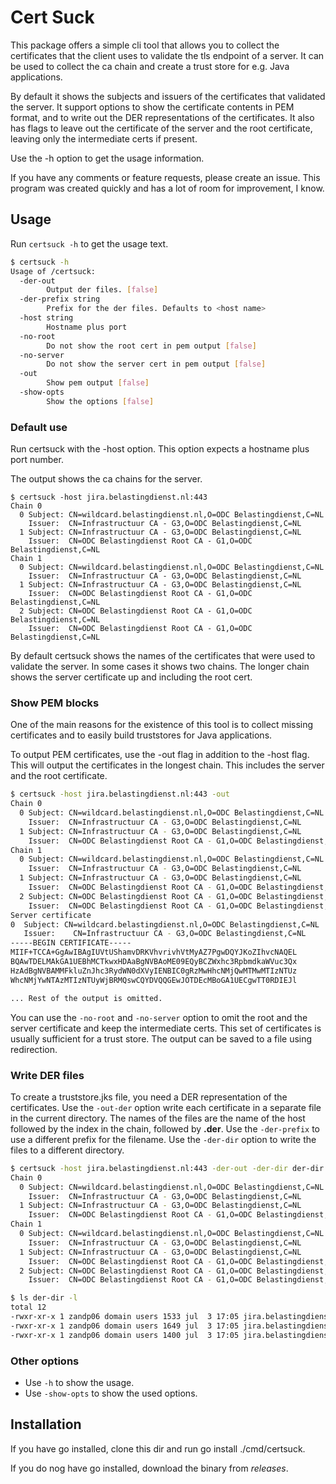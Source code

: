 # Cert Suck

This package offers a simple cli tool that allows you to collect the certificates that the client uses to validate the tls endpoint of a server. 
It can be used to collect the ca chain and create a trust store for e.g. Java applications.

By default it shows the subjects and issuers of the certificates that validated the server.
It support options to show the certificate contents in PEM format, and to write out the DER representations of the certificates.
It also has flags to leave out the certificate of the server and the root certificate, leaving only the intermediate certs if present.

Use the -h option to get the usage information.

If you have any comments or feature requests, please create an issue. 
This program was created quickly and has a lot of room for improvement, I know.

## Usage

Run ```certsuck -h``` to get the usage text.

```bash
$ certsuck -h 
Usage of /certsuck:
  -der-out
        Output der files. [false]
  -der-prefix string
        Prefix for the der files. Defaults to <host name>
  -host string
        Hostname plus port
  -no-root
        Do not show the root cert in pem output [false]
  -no-server
        Do not show the server cert in pem output [false]
  -out
        Show pem output [false]
  -show-opts
        Show the options [false]
```

### Default use

Run certsuck with the -host option. 
This option expects a hostname plus port number.

The output shows the ca chains for the server.

```
$ certsuck -host jira.belastingdienst.nl:443
Chain 0
  0 Subject: CN=wildcard.belastingdienst.nl,O=ODC Belastingdienst,C=NL
    Issuer:  CN=Infrastructuur CA - G3,O=ODC Belastingdienst,C=NL
  1 Subject: CN=Infrastructuur CA - G3,O=ODC Belastingdienst,C=NL
    Issuer:  CN=ODC Belastingdienst Root CA - G1,O=ODC Belastingdienst,C=NL
Chain 1
  0 Subject: CN=wildcard.belastingdienst.nl,O=ODC Belastingdienst,C=NL
    Issuer:  CN=Infrastructuur CA - G3,O=ODC Belastingdienst,C=NL
  1 Subject: CN=Infrastructuur CA - G3,O=ODC Belastingdienst,C=NL
    Issuer:  CN=ODC Belastingdienst Root CA - G1,O=ODC Belastingdienst,C=NL
  2 Subject: CN=ODC Belastingdienst Root CA - G1,O=ODC Belastingdienst,C=NL
    Issuer:  CN=ODC Belastingdienst Root CA - G1,O=ODC Belastingdienst,C=NL
```

By default certsuck shows the names of the certificates that were used to validate the server.
In some cases it shows two chains. 
The longer chain shows the server certificate up and including the root cert.

### Show PEM blocks

One of the main reasons for the existence of this tool is to collect missing certificates and to easily build truststores for Java applications.

To output PEM certificates, use the -out flag in addition to the -host flag.
This will output the certificates in the longest chain.
This includes the server and the root certificate.

```bash
$ certsuck -host jira.belastingdienst.nl:443 -out
Chain 0
  0 Subject: CN=wildcard.belastingdienst.nl,O=ODC Belastingdienst,C=NL
    Issuer:  CN=Infrastructuur CA - G3,O=ODC Belastingdienst,C=NL
  1 Subject: CN=Infrastructuur CA - G3,O=ODC Belastingdienst,C=NL
    Issuer:  CN=ODC Belastingdienst Root CA - G1,O=ODC Belastingdienst,C=NL
Chain 1
  0 Subject: CN=wildcard.belastingdienst.nl,O=ODC Belastingdienst,C=NL
    Issuer:  CN=Infrastructuur CA - G3,O=ODC Belastingdienst,C=NL
  1 Subject: CN=Infrastructuur CA - G3,O=ODC Belastingdienst,C=NL
    Issuer:  CN=ODC Belastingdienst Root CA - G1,O=ODC Belastingdienst,C=NL
  2 Subject: CN=ODC Belastingdienst Root CA - G1,O=ODC Belastingdienst,C=NL
    Issuer:  CN=ODC Belastingdienst Root CA - G1,O=ODC Belastingdienst,C=NL
Server certificate
0  Subject: CN=wildcard.belastingdienst.nl,O=ODC Belastingdienst,C=NL
   Issuer:    CN=Infrastructuur CA - G3,O=ODC Belastingdienst,C=NL
-----BEGIN CERTIFICATE-----
MIIF+TCCA+GgAwIBAgIUVtUShamvDRKVhvrivhVtMyAZ7PgwDQYJKoZIhvcNAQEL
BQAwTDELMAkGA1UEBhMCTkwxHDAaBgNVBAoME09EQyBCZWxhc3RpbmdkaWVuc3Qx
HzAdBgNVBAMMFkluZnJhc3RydWN0dXVyIENBIC0gRzMwHhcNMjQwMTMwMTIzNTUz
WhcNMjYwNTAzMTIzNTUyWjBRMQswCQYDVQQGEwJOTDEcMBoGA1UECgwTT0RDIEJl

... Rest of the output is omitted.
```

You can use the ```-no-root``` and ```-no-server``` option to omit the root and the server certificate and keep the intermediate certs.
This set of certificates is usually sufficient for a trust store.
The output can be saved to a file using redirection.

### Write DER files

To create a truststore.jks file, you need a DER representation of the certificates. 
Use the ```-out-der``` option write each certificate in a separate file in the current directory.
The names of the files are the name of the host followed by the index in the chain, followed by **.der**.
Use the ```-der-prefix``` to use a different prefix for the filename.
Use the ```-der-dir``` option to write the files to a different directory.

```bash
$ certsuck -host jira.belastingdienst.nl:443 -der-out -der-dir der-dir -der-prefix der-prefix- 
Chain 0
  0 Subject: CN=wildcard.belastingdienst.nl,O=ODC Belastingdienst,C=NL
    Issuer:  CN=Infrastructuur CA - G3,O=ODC Belastingdienst,C=NL
  1 Subject: CN=Infrastructuur CA - G3,O=ODC Belastingdienst,C=NL
    Issuer:  CN=ODC Belastingdienst Root CA - G1,O=ODC Belastingdienst,C=NL
Chain 1
  0 Subject: CN=wildcard.belastingdienst.nl,O=ODC Belastingdienst,C=NL
    Issuer:  CN=Infrastructuur CA - G3,O=ODC Belastingdienst,C=NL
  1 Subject: CN=Infrastructuur CA - G3,O=ODC Belastingdienst,C=NL
    Issuer:  CN=ODC Belastingdienst Root CA - G1,O=ODC Belastingdienst,C=NL
  2 Subject: CN=ODC Belastingdienst Root CA - G1,O=ODC Belastingdienst,C=NL
    Issuer:  CN=ODC Belastingdienst Root CA - G1,O=ODC Belastingdienst,C=NL

$ ls der-dir -l
total 12
-rwxr-xr-x 1 zandp06 domain users 1533 jul  3 17:05 jira.belastingdienst.nl-00.der
-rwxr-xr-x 1 zandp06 domain users 1649 jul  3 17:05 jira.belastingdienst.nl-01.der
-rwxr-xr-x 1 zandp06 domain users 1400 jul  3 17:05 jira.belastingdienst.nl-02.der
```

### Other options

* Use ```-h``` to show the usage.
* Use ```-show-opts``` to show the used options.

## Installation

If you have go installed, clone this dir and run go install ./cmd/certsuck.

If you do nog have go installed, download the binary from *releases*.